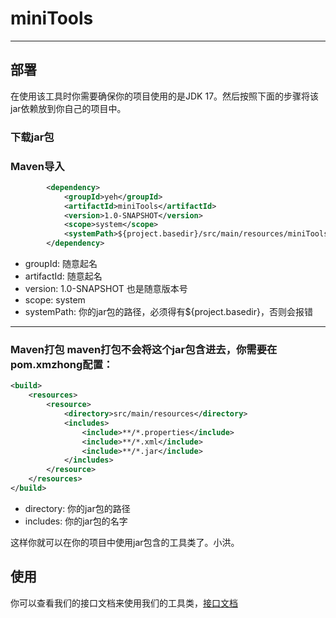 # miniTools
***

## 部署

在使用该工具时你需要确保你的项目使用的是JDK 17。然后按照下面的步骤将该jar依赖放到你自己的项目中。

### 下载jar包
### Maven导入
```xml
        <dependency>
            <groupId>yeh</groupId>
            <artifactId>miniTools</artifactId>
            <version>1.0-SNAPSHOT</version>
            <scope>system</scope>
            <systemPath>${project.basedir}/src/main/resources/miniTools-1.0-SNAPSHOT.jar</systemPath>
        </dependency>
```
* groupId: 随意起名
* artifactId: 随意起名
* version: 1.0-SNAPSHOT 也是随意版本号
* scope: system
* systemPath: 你的jar包的路径，必须得有${project.basedir}，否则会报错
***
### Maven打包  maven打包不会将这个jar包含进去，你需要在pom.xmzhong配置：
```xml
<build>
    <resources>
        <resource>
            <directory>src/main/resources</directory>
            <includes>
                <include>**/*.properties</include>
                <include>**/*.xml</include>
                <include>**/*.jar</include>
            </includes>
        </resource>
    </resources>
</build>
```
* directory: 你的jar包的路径
* includes: 你的jar包的名字

这样你就可以在你的项目中使用jar包含的工具类了。小洪。

## 使用
你可以查看我们的接口文档来使用我们的工具类，[接口文档](https://yeh-wang.github.io/miniTools/org/onism/package-summary.html)
